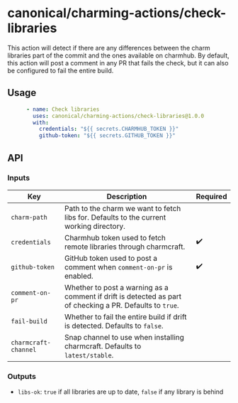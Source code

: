 # canonical/charming-actions/check-libraries

This action will detect if there are any differences between the charm libraries part of the commit
and the ones available on charmhub. By default, this action will post a comment in any PR that fails the check,
but it can also be configured to fail the entire build.

## Usage

```yaml
      - name: Check libraries
        uses: canonical/charming-actions/check-libraries@1.0.0
        with:
          credentials: "${{ secrets.CHARMHUB_TOKEN }}"
          github-token: "${{ secrets.GITHUB_TOKEN }}"
```

## API

### Inputs

| Key                  | Description                                                                                               | Required |
| -------------------- | --------------------------------------------------------------------------------------------------------- | -------- | 
| `charm-path`         | Path to the charm we want to fetch libs for. Defaults to the current working directory.                   |          |
| `credentials`        | Charmhub token used to fetch remote libraries through charmcraft.                                         | ✔️       |
| `github-token`       | GitHub token used to post a comment when `comment-on-pr` is enabled.                                      | ✔️       |
| `comment-on-pr`      | Whether to post a warning as a comment if drift is detected as part of checking a PR. Defaults to `true`. |          |
| `fail-build`         | Whether to fail the entire build if drift is detected. Defaults to `false`.                               |          |
| `charmcraft-channel` | Snap channel to use when installing charmcraft. Defaults to `latest/stable`.                                |          |


### Outputs

- `libs-ok`: `true` if all libraries are up to date, `false` if any library is behind
